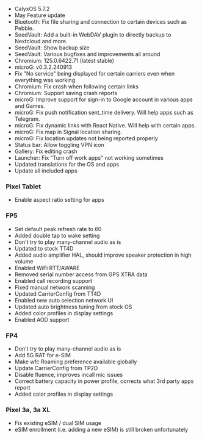 * CalyxOS 5.7.2
* May Feature update
* Bluetooth: Fix file sharing and connection to certain devices such as Pebble.
* SeedVault: Add a built-in WebDAV plugin to directly backup to Nextcloud and more.
* SeedVault: Show backup size
* SeedVault: Various bugfixes and improvements all around
* Chromium: 125.0.6422.71 (latest stable)
* microG: v0.3.2.240913
* Fix "No service" being displayed for certain carriers even when everything was working
* Chromium: Fix crash when following certain links
* Chromium: Support saving crash reports
* microG: Improve support for sign-in to Google account in various apps and Games.
* microG: Fix push notification sent_time delivery. Will help apps such as Telegram.
* microG: Fix dynamic links with React Native. Will help with certain apps.
* microG: Fix map in Signal location sharing.
* microG: Fix location updates not being reported properly
* Status bar: Allow toggling VPN icon
* Gallery: Fix editing crash
* Launcher: Fix "Turn off work apps" not working sometimes
* Updated translations for the OS and apps
* Update all included apps

### Pixel Tablet
* Enable aspect ratio setting for apps

### FP5
* Set default peak refresh rate to 60
* Added double tap to wake setting
* Don't try to play many-channel audio as is
* Updated to stock TT4D
* Added audio amplifier HAL, should improve speaker protection in high volume
* Enabled WiFi RTT/AWARE
* Removed serial number access from GPS XTRA data
* Enabled call recording support
* Fixed manual network scanning
* Updated CarrierConfig from TT4D
* Enabled new auto selection network UI
* Updated auto brightness tuning from stock OS
* Added color profiles in display settings
* Enabled AOD support

### FP4
* Don't try to play many-channel audio as is
* Add 5G RAT for e-SIM
* Make wfc Roaming preference available globally
* Update CarrierConfig from TP2D
* Disable fluence, improves incall mic issues
* Correct battery capacity in power profile, corrects what 3rd party apps report
* Added color profiles in display settings

### Pixel 3a, 3a XL
* Fix existing eSIM / dual SIM usage
* eSIM enrollment (i.e. adding a new eSIM) is still broken unfortunately
